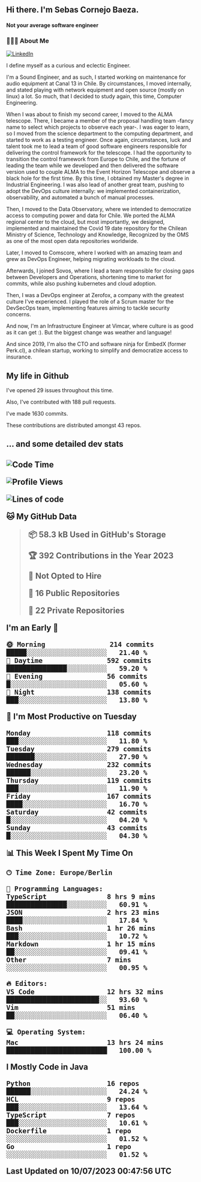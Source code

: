 <h2> Hi there.  I'm Sebas Cornejo Baeza.</h2>
<h4> Not your average software engineer</h4>
<h3> 👨🏻‍💻 About Me </h3>
<a href="http://linkedin.com/in/sebastian-cornejo-baeza/"><img alt="LinkedIn" src="https://img.shields.io/badge/Sebas%20Cornejo%20-informational?style=appveyor&logo=linkedin"></a>


I define myself as a curious and eclectic Engineer.

I'm a Sound Engineer, and as such, I started working on maintenance for audio equipment at Canal 13 in Chile.
By circumstances, I moved internally, and stated playing with network equipment and open source (mostly on linux) 
a lot. So much, that I decided to study again, this time, Computer Engineering.

When I was about to finish my second career, I moved to the ALMA telescope. There, I became a member of the proposal handling team
-fancy name to select which projects to observe each year-. 
I was eager to learn, so I moved from the science department to the computing department, and started to work as 
a testing engineer. Once again, circumstances, luck and talent took me to lead a team of good software engineers 
responsible for delivering the control framework for the telescope. I had the opportunity to transition the control framework from
Europe to Chile, and the fortune of leading the team while we developed and then delivered the software
version used to couple ALMA to the Event Horizon Telescope and observe a black hole for the first time.
By this time, I obtained my Master's degree in Industrial Engineering.
I was also lead of another great team, pushing to adopt the DevOps culture internally: we implemented containerization, observability, and automated a bunch of manual processes.

Then, I moved to the Data Observatory, where we intended to democratize access to computing power
and data for Chile. We ported the ALMA regional center to the cloud, but most importantly, we designed, implemented
and maintained the Covid 19 date repository for the Chilean Ministry of Science, Technology and Knowledge, Recognized by the OMS as one of the most open
data repositories worldwide.

Later, I moved to Comscore, where I worked with an amazing team and grew as DevOps Engineer, helping migrating workloads to the cloud.

Afterwards, I joined Sovos, where I lead a team responsible for closing gaps between Developers and Operations, shortening time to market for commits, while
also pushing kubernetes and cloud adoption.

Then, I was a DevOps engineer at Zerofox, a company with the greatest culture I've experienced. I played the role of a Scrum master for the DevSecOps team,
implementing features aiming to tackle security concerns.

And now, I'm an Infrastructure Engineer at Vimcar, where culture is as good as it can get :). But the biggest change was weather and language!
 
And since 2019, I'm also the CTO and software ninja for EmbedX (former Perk.cl), a chilean startup, working to simplify and democratize access to insurance.

<h2> My life in Github </h2>

I've opened 29 issues throughout this time.

Also, I've contributed with 188 pull requests.

I've made 1630 commits.

These contributions are distributed amongst 43 repos.

<h2>... and some detailed dev stats<h2>

<!--START_SECTION:waka-->
![Code Time](http://img.shields.io/badge/Code%20Time-405%20hrs%2029%20mins-blue)

![Profile Views](http://img.shields.io/badge/Profile%20Views-0-blue)

![Lines of code](https://img.shields.io/badge/From%20Hello%20World%20I%27ve%20Written-676.9%20thousand%20lines%20of%20code-blue)

**🐱 My GitHub Data** 

> 📦 58.3 kB Used in GitHub's Storage 
 > 
> 🏆 392 Contributions in the Year 2023
 > 
> 🚫 Not Opted to Hire
 > 
> 📜 16 Public Repositories 
 > 
> 🔑 22 Private Repositories 
 > 
**I'm an Early 🐤** 

```text
🌞 Morning                214 commits         █████░░░░░░░░░░░░░░░░░░░░   21.40 % 
🌆 Daytime                592 commits         ███████████████░░░░░░░░░░   59.20 % 
🌃 Evening                56 commits          █░░░░░░░░░░░░░░░░░░░░░░░░   05.60 % 
🌙 Night                  138 commits         ███░░░░░░░░░░░░░░░░░░░░░░   13.80 % 
```
📅 **I'm Most Productive on Tuesday** 

```text
Monday                   118 commits         ███░░░░░░░░░░░░░░░░░░░░░░   11.80 % 
Tuesday                  279 commits         ███████░░░░░░░░░░░░░░░░░░   27.90 % 
Wednesday                232 commits         ██████░░░░░░░░░░░░░░░░░░░   23.20 % 
Thursday                 119 commits         ███░░░░░░░░░░░░░░░░░░░░░░   11.90 % 
Friday                   167 commits         ████░░░░░░░░░░░░░░░░░░░░░   16.70 % 
Saturday                 42 commits          █░░░░░░░░░░░░░░░░░░░░░░░░   04.20 % 
Sunday                   43 commits          █░░░░░░░░░░░░░░░░░░░░░░░░   04.30 % 
```


📊 **This Week I Spent My Time On** 

```text
🕑︎ Time Zone: Europe/Berlin

💬 Programming Languages: 
TypeScript               8 hrs 9 mins        ███████████████░░░░░░░░░░   60.91 % 
JSON                     2 hrs 23 mins       ████░░░░░░░░░░░░░░░░░░░░░   17.84 % 
Bash                     1 hr 26 mins        ███░░░░░░░░░░░░░░░░░░░░░░   10.72 % 
Markdown                 1 hr 15 mins        ██░░░░░░░░░░░░░░░░░░░░░░░   09.41 % 
Other                    7 mins              ░░░░░░░░░░░░░░░░░░░░░░░░░   00.95 % 

🔥 Editors: 
VS Code                  12 hrs 32 mins      ███████████████████████░░   93.60 % 
Vim                      51 mins             ██░░░░░░░░░░░░░░░░░░░░░░░   06.40 % 

💻 Operating System: 
Mac                      13 hrs 24 mins      █████████████████████████   100.00 % 
```

**I Mostly Code in Java** 

```text
Python                   16 repos            ██████░░░░░░░░░░░░░░░░░░░   24.24 % 
HCL                      9 repos             ███░░░░░░░░░░░░░░░░░░░░░░   13.64 % 
TypeScript               7 repos             ███░░░░░░░░░░░░░░░░░░░░░░   10.61 % 
Dockerfile               1 repo              ░░░░░░░░░░░░░░░░░░░░░░░░░   01.52 % 
Go                       1 repo              ░░░░░░░░░░░░░░░░░░░░░░░░░   01.52 % 
```




 Last Updated on 10/07/2023 00:47:56 UTC
<!--END_SECTION:waka-->
